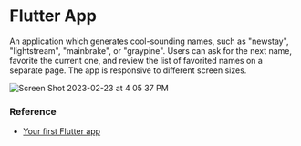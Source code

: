 # Flutter App

An application which generates cool-sounding names, such as "newstay", "lightstream", "mainbrake", or "graypine". Users can ask for the next name, favorite the current one, and review the list of favorited names on a separate page. The app is responsive to different screen sizes.

![Screen Shot 2023-02-23 at 4 05 37 PM](https://user-images.githubusercontent.com/77234273/220852080-c4eb95d6-7f94-426e-8d0d-e4d00980bddd.png)


### Reference

- [Your first Flutter app](https://codelabs.developers.google.com/codelabs/flutter-codelab-first)
